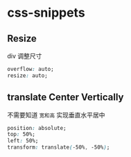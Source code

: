 # css-snippets

## Resize

div 调整尺寸

```css
overflow: auto;
resize: auto;
```

## translate Center Vertically

不需要知道 `宽和高` 实现垂直水平居中

```css
position: absolute;
top: 50%;
left: 50%;
transform: translate(-50%, -50%);
```
